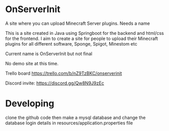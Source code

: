 # OnServerInit

A site where you can upload Minecraft Server plugins. Needs a name

This is a site created in Java using Springboot for the backend and html/css for the frontend. I aim to create a site
for people to upload their Minecraft plugins for all different software, Sponge, Spigot, Minestom etc

Current name is OnServerInit but not final

No demo site at this time.

Trello board https://trello.com/b/nZ9TzBKC/onserverinit

Discord invite: https://discord.gg/Qw8N9J9zEc

# Developing

clone the github code then make a mysql database and change the database login details in resources/application.properties file